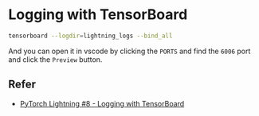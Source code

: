 # Logging with TensorBoard

```bash
tensorboard --logdir=lightning_logs --bind_all
```

And you can open it in vscode by clicking the `PORTS` and find the `6006` port and click the `Preview` button.

## Refer

- [PyTorch Lightning #8 - Logging with TensorBoard](https://www.youtube.com/watch?v=iCO3h4WhvdQ&t=1s)